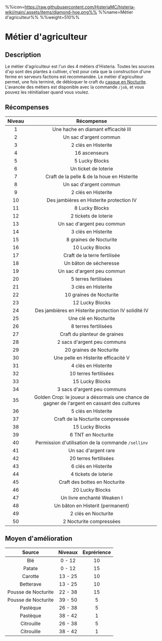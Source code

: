 %%icon=https://raw.githubusercontent.com/HisteriaMC/histeria-wiki/main/.assets/items/diamond-hoe.png%%
%%name=Métier d'agriculteur%%
%%weight=510%%

# Métier d'agriculteur

## Description
Le métier d'agriculteur est l'un des 4 métiers d'Histeria. Toutes les sources d'xp sont des plantes à cultiver, c'est pour cela que la construction d'une ferme en serveurs factions est recommandée.
Le métier d'agriculteur permet, une fois terminé, de débloquer le craft du [casque en Nocturite](https://histeria.fr/wiki/2-equipement/nocturite-helmet).
L'avancée des métiers est disponible avec la commande `/job`, et vous pouvez les réinitialiser quand vous voulez.

## Récompenses

| Niveau | Récompense |
|:---:|:---:|
| 1 | Une hache en diamant efficacité III |
| 2 | Un sac d'argent commun |
| 3 | 2 clés en Histerite |
| 4 | 16 ascenseurs |
| 5 | 5 Lucky Blocks |
| 6 | Un ticket de loterie |
| 7 | Craft de la pelle & de la houe en Histerite |
| 8 | Un sac d'argent commun |
| 9 | 2 clés en Histerite |
| 10 | Des jambières en Histerite protection IV |
| 11 | 8 Lucky Blocks |
| 12 | 2 tickets de loterie |
| 13 | Un sac d'argent peu commun |
| 14 | 3 clés en Histerite |
| 15 | 8 graines de Nocturite |
| 16 | 10 Lucky Blocks |
| 17 | Craft de la terre fertilisée |
| 18 | Un bâton de sécheresse |
| 19 | Un sac d'argent peu commun |
| 20 | 5 terres fertilisées |
| 21 | 3 clés en Histerite |
| 22 | 10 graines de Nocturite |
| 23 | 12 Lucky Blocks |
| 24 | Des jambières en Histerite protection IV solidité IV |
| 25 | Une clé en Nocturite |
| 26 | 8 terres fertilisées |
| 27 | Craft du planteur de graines |
| 28 | 2 sacs d'argent peu communs |
| 29 | 20 graines de Nocturite |
| 30 | Une pelle en Histerite efficacité V |
| 31 | 4 clés en Histerite |
| 32 | 10 terres fertilisées |
| 33 | 15 Lucky Blocks |
| 34 | 3 sacs d'argent peu communs |
| 35 | Golden Crop: le joueur a désormais une chance de gagner de l'argent en cassant des cultures |
| 36 | 5 clés en Histerite |
| 37 | Craft de la Nocturite compressée |
| 38 | 15 Lucky Blocks |
| 39 | 6 TNT en Nocturite |
| 40 | Permission d'utilisation de la commande `/sellinv` |
| 41 | Un sac d'argent rare |
| 42 | 20 terres fertilisées |
| 43 | 6 clés en Histerite |
| 44 | 4 tickets de loterie |
| 45 | Craft des bottes en Nocturite |
| 46 | 20 Lucky Blocks |
| 47 | Un livre enchanté Weaken I |
| 48 | Un bâton en Histerit (permanent) |
| 49 | 2 clés en Nocturite |
| 50 | 2 Nocturite compressées |


## Moyen d'amélioration

| Source | Niveaux | Exprérience |
|:---:|:---:|:---:|
| Blé | 0 - 12 | 10 |
| Patate | 0 - 12 | 15 |
| Carotte | 13 - 25 | 10 |
| Betterave | 13 - 25 | 10 |
| Pousse de Nocturite | 22 - 38 | 15 |
| Pousse de Nocturite | 39 - 50 | 5 |
| Pastèque | 26 - 38 | 5 |
| Pastèque | 38 - 42 | 1 |
| Citrouille | 26 - 38 | 5 |
| Citrouille | 38 - 42 | 1 |

